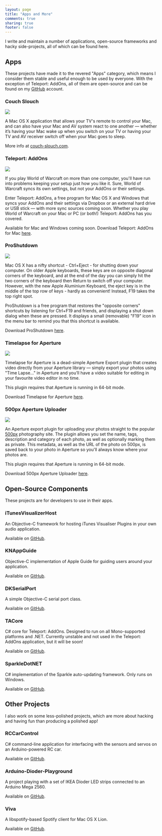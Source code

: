 ```yaml
---
layout: page
title: "Apps and More"
comments: true
sharing: true
footer: false
---
```


I write and maintain a number of applications, open-source frameworks and hacky side-projects, all of which can be found here.

## Apps

These projects have made it to the revered "Apps" category, which means I consider them stable and useful enough to be used by everyone. With the exception of Teleport: AddOns, all of them are open-source and can be found on my [GitHub](http://github.com/iKenndac) account.

### Couch Slouch

<img class="left no-border" src="{{ root_url }}/apps/couch-slouch.png">

A Mac OS X application that allows your TV's remote to control your Mac, and can also have your Mac and AV system react to one another — whether it’s having your Mac wake up when you switch on your TV or having your TV and AV receiver switch off when your Mac goes to sleep. 

More info at [couch-slouch.com](http://couch-slouch.com/). 

### Teleport: AddOns

<img class="left no-border" src="{{ root_url }}/apps/teleport-addons.png">

If you play World of Warcraft on more than one computer, you'll have run into problems keeping your setup just how you like it. Sure, World of Warcraft syncs its own settings, but not your AddOns or their settings.

Enter Teleport: AddOns, a free program for Mac OS X and Windows that syncs your AddOns and their settings via Dropbox or an external hard drive or USB stick — with more sync sources coming soon. Whether you play World of Warcraft on your Mac or PC (or both!) Teleport: AddOns has you covered.

Available for Mac and Windows coming soon. Download Teleport: AddOns for Mac [here](/apps/files/TeleportAddOns.zip). 

### ProShutdown

<img class="left no-border" src="{{ root_url }}/apps/proshutdown.png">

Mac OS X has a nifty shortcut - Ctrl+Eject - for shutting down your computer. On older Apple keyboards, these keys are on opposite diagonal corners of the keyboard, and at the end of the day you can simply hit the two corners of the keyboard then Return to switch off your computer. However, with the new Apple Aluminium Keyboard, the eject key is in the middle of the top row of keys - hardly as convenient! Instead, F19 takes the top right spot.

ProShutdown is a free program that restores the "opposite corners" shortcuts by listening for Ctrl+F19 and friends, and displaying a shut down dialog when these are pressed. It displays a small (removable) "F19" icon in the menu bar to remind you that this shortcut is available. 

Download ProShutdown [here](/apps/files/ProShutdown.dmg).

### Timelapse for Aperture

<img class="left no-border" src="{{ root_url }}/apps/aperture-plugin.png">

Timelapse for Aperture is a dead-simple Aperture Export plugin that creates video directly from your Aperture library — simply export your photos using "Time Lapse…" in Aperture and you’ll have a video suitable for editing in your favourite video editor in no time.

This plugin requires that Aperture is running in 64-bit mode.

Download Timelapse for Aperture [here](/apps/files/TimelapseForApertureInstaller.zip).

### 500px Aperture Uploader

<img class="left no-border" src="{{ root_url }}/apps/aperture-plugin.png">

An Aperture export plugin for uploading your photos straight to the popular [500px](http://500px.com) photography site. The plugin allows you set the name, tags, description and category of each photo, as well as optionally marking them as private. This metadata, as well as the URL of the photo on 500px, is saved back to your photo in Aperture so you'll always know where your photos are.

This plugin requires that Aperture is running in 64-bit mode.

Download 500px Aperture Uploader [here](/apps/files/500pxApertureUploader-Latest.zip).

## Open-Source Components

These projects are for developers to use in their apps.

### iTunesVisualizerHost

An Objective-C framework for hosting iTunes Visualiser Plugins in your own audio application.

Available on [GitHub](http://github.com/iKenndac/iTunesVisualizerHost).

### KNAppGuide

Objective-C implementation of Apple Guide for guiding users around your application.

Available on [GitHub](http://github.com/iKenndac/KNAppGuide).

### DKSerialPort

A simple Objective-C serial port class.

Available on [GitHub](http://github.com/iKenndac/DKSerialPort).

### TACore

C# core for Teleport: AddOns. Designed to run on all Mono-supported platforms and .NET. Currently unstable and not used in the Teleport: AddOns application, but it will be soon!

Available on [GitHub](http://github.com/iKenndac/TACore).

### SparkleDotNET

C# implementation of the Sparkle auto-updating framework. Only runs on Windows.

Available on [GitHub](http://github.com/iKenndac/SparkleDotNET).


## Other Projects

I also work on some less-polished projects, which are more about hacking and having fun than producing a polished app!

### RCCarControl

C# command-line application for interfacing with the sensors and servos on an Arduino-powered RC car.

Available on [GitHub](http://github.com/iKenndac/RCCarControl).

### Arduino-Dioder-Playground

A project playing with a set of IKEA Dioder LED strips connected to an Arduino Mega 2560.

Available on [GitHub](http://github.com/iKenndac/Arduino-Dioder-Playground).

### Viva

A libspotify-based Spotify client for Mac OS X Lion.

Available on [GitHub](http://github.com/iKenndac/Viva).

